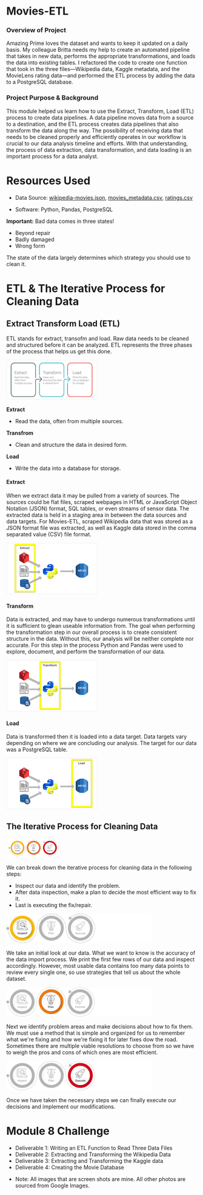 # Movies-ETL

### Overview of Project
Amazing Prime loves the dataset and wants to keep it updated on a daily basis. My colleague Britta needs my help to create an automated pipeline that takes in new data, performs the appropriate transformations, and loads the data into existing tables. I refactored the code to create one function that took in the three files—Wikipedia data, Kaggle metadata, and the MovieLens rating data—and performed the ETL process by adding the data to a PostgreSQL database.

### Project Purpose & Background
This module helped us learn how to use the Extract, Transform, Load (ETL) process to create data pipelines. A data pipeline moves data from a source to a destination, and the ETL process creates data pipelines that also transform the data along the way. The possibility of receiving data that needs to be cleaned properly and efficiently operates in our workflow is crucial to our data analysis timeline and efforts. With that understanding, the process of data extraction, data transformation, and data loading is an important process for a data analyst.

# Resources Used
- Data Source: [wikipedia-movies.json](/data/wikipedia-movies.json), [movies_metadata.csv](/data/movies_metadata.csv), [ratings.csv](/data/ratings(c).xlsb)

- Software: Python, Pandas, PostgreSQL  



**Important:** Bad data comes in three states!

- Beyond repair
- Badly damaged
- Wrong form

The state of the data largely determines which strategy you should use to clean it.

# ETL & The Iterative Process for Cleaning Data

## Extract Transform Load (ETL)

ETL stands for extract, transofm and load. Raw data needs to be cleaned and structured before it can be analyzed. ETL represents the three phases of the process that helps us get this done.

![ETL Photo](Resources/ETLPhoto.png)

**Extract**
- Read the data, often from multiple sources.

**Transfrom**
- Clean and structure the data in desired form.

**Load**
- Write the data into a database for storage.

#### Extract
When we extract data it may be pulled from a variety of sources. The sources could be flat files, scraped webpages in HTML or JavaScript Object Notation (JSON) format, SQL tables, or even streams of sensor data. The extracted data is held in a staging area in between the data sources and data targets.
For Movies-ETL, scraped Wikipedia data that was stored as a JSON format file was extracted, as well as Kaggle data stored in the comma separated value (CSV) file format.

![Extract Photo](Resources/ExtractPhoto.png)

#### Transform
Data is extracted, and may have to undergo numerous transformations until it is sufficient to glean useable information from. The goal when performing the transformation step in our overall process is to create consistent structure in the data. Without this, our analysis will be neither complete nor accurate.
For this step in the process Python and Pandas were used to explore, document, and perform the transformation of our data.

![Transform Photo](Resources/TransformPhoto.png)

#### Load
Data is transformed then it is loaded into a data target. Data targets vary depending on where we are concluding our analysis.
The target for our data was a PostgreSQL table.

![Load Photo](Resources/LoadPhoto.png)

## The Iterative Process for Cleaning Data

![IPE Photo](Resources/IPEPhoto.png)

We can break down the iterative process for cleaning data in the following steps:  
- Inspect our data and identify the problem.
- After data inspection, make a plan to decide the most efficient way to fix it.
- Last is executing the fix/repair.  

![Inspect Photo](Resources/InspectPhoto.png)

We take an initial look at our data. What we want to know is the accuracy of the data import process. We print the first few rows of our data and inspect accordingly. However, most usable data contains too many data points to review every single one, so use strategies that tell us about the whole dataset. 

![Plan Photo](Resources/PlanPhoto.png)

Next we identify problem areas and make decisions about how to fix them. We must use a method that is simple and organized for us to remember what we're fixing and how we're fixing it for later fixes dow the road. Sometimes there are multiple viable resolutions to choose from so we have to weigh the pros and cons of which ones are most efficient.


![Execute Photo](Resources/ExecutePhoto.png)

Once we have taken the necessary steps we can finally execute our decisions and implement our modifications.


# Module 8 Challenge

   - Deliverable 1: Writing an ETL Function to Read Three Data Files
   - Deliverable 2: Extracting and Transforming the Wikipedia Data
   - Deliverable 3: Extracting and Transforming the Kaggle data
   - Deliverable 4: Creating the Movie Database


* Note: All images that are screen shots are mine. All other photos are sourced from Google Images.
